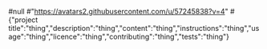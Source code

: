 #null
#"https://avatars2.githubusercontent.com/u/57245838?v=4"
#{"project title":"thing","description":"thing","content":"thing","instructions":"thing","usage":"thing","licence":"thing","contributing":"thing","tests":"thing"}
